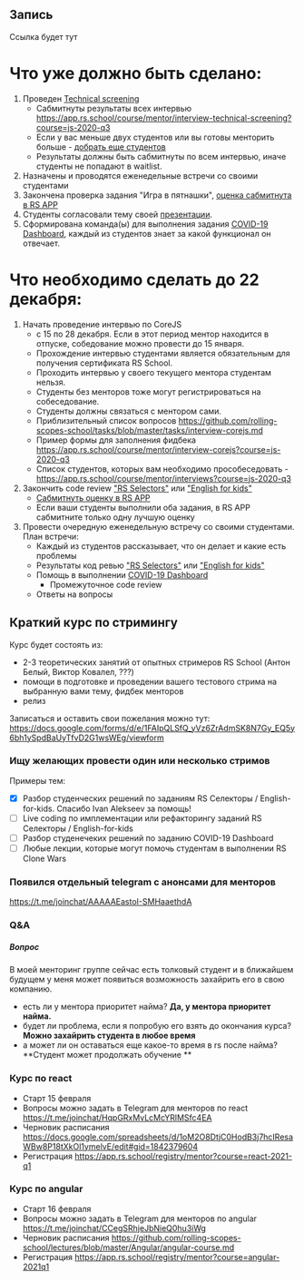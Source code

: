 ## Запись
Ссылка будет тут

# Что уже должно быть сделано:
1. Проведен [Technical screening](https://github.com/rolling-scopes-school/mentoring/blob/master/JS-FE-2020Q3/how-to-get-mentees.md#%D0%B4%D0%BE%D0%B1%D0%BE%D1%80-%D1%81%D1%82%D1%83%D0%B4%D0%B5%D0%BD%D1%82%D0%BE%D0%B2)
    - Сабмитнуты результаты всех интервью https://app.rs.school/course/mentor/interview-technical-screening?course=js-2020-q3
    - Если у вас меньше двух студентов или вы готовы менторить больше - [добрать еще студентов](https://github.com/rolling-scopes-school/mentoring/blob/master/JS-FE-2020Q3/how-to-get-mentees.md#%D0%B4%D0%BE%D0%B1%D0%BE%D1%80-%D1%81%D1%82%D1%83%D0%B4%D0%B5%D0%BD%D1%82%D0%BE%D0%B2)
    - Результаты должны быть сабмитнуты по всем интервью, иначе студенты не попадают в waitlist.
2. Назначены и проводятся еженедельные встречи со своими студентами
3. Закончена проверка задания "Игра в пятнашки", [оценка сабмитнута в RS APP](https://app.rs.school/course/mentor/submit-review?course=js-2020-q3)
4. Студенты согласовали тему своей [презентации](https://github.com/rolling-scopes-school/tasks/blob/master/tasks/presentation.md). 
5. Cформирована команда(ы) для выполнения задания [COVID-19 Dashboard](https://github.com/rolling-scopes-school/tasks/blob/master/tasks/covid-dashboard.md), каждый из студентов знает за какой функционал он отвечает.

# Что необходимо сделать до 22 декабря:
1. Начать проведение интервью по CoreJS
    - с 15 по 28 декабря. Если в этот период ментор находится в отпуске, собедование можно провести до 15 января.
    - Прохождение интервью студентами является обязательным для получения сертификата RS School.
    - Проходить интервью у своего текущего ментора студентам нельзя.
    - Студенты без менторов тоже могут регистрироваться на собеседование. 
    - Студенты должны связаться с ментором сами.
    - Приблизительный список вопросов https://github.com/rolling-scopes-school/tasks/blob/master/tasks/interview-corejs.md 
    - Пример формы для заполнения фидбека https://app.rs.school/course/mentor/interview-corejs?course=js-2020-q3
    - Список студентов, которых вам необходимо прособеседовать - https://app.rs.school/course/mentor/interviews?course=js-2020-q3
2. Закончить code review ["RS Selectors"](https://github.com/rolling-scopes-school/tasks/blob/master/tasks/rs-css.md) или ["English for kids"](https://github.com/rolling-scopes-school/tasks/blob/master/tasks/rslang/english-for-kids.md)
    - [Cабмитнуть оценку в RS APP](https://app.rs.school/course/mentor/submit-review?course=js-2020-q3)
    - Если ваши студенты выполнили оба задания, в RS APP сабмитните только одну лучшую оценку
3. Провести очередную еженедельную встречу со своими студентами. План встречи:
    - Каждый из студентов рассказывает, что он делает и какие есть проблемы
    - Результаты код ревью ["RS Selectors"](https://github.com/rolling-scopes-school/tasks/blob/master/tasks/rs-css.md) или ["English for kids"](https://github.com/rolling-scopes-school/tasks/blob/master/tasks/rslang/english-for-kids.md)
    - Помощь в выполнении [COVID-19 Dashboard](https://github.com/rolling-scopes-school/tasks/blob/master/tasks/covid-dashboard.md)
        - Промежуточное code review 
    - Ответы на вопросы

## Краткий курс по стримингу
Курс будет состоять из:
   - 2-3 теоретических занятий от опытных стримеров RS School (Антон Белый, Виктор Ковалел, ???)
   - помощи в подготовке и проведении вашего тестового стрима на выбранную вами тему, фидбек менторов 
   - релиз
   
   Записаться и оставить свои пожелания можно тут: https://docs.google.com/forms/d/e/1FAIpQLSfQ_yVz6ZrAdmSK8N7Gy_EQ5y6bh1ySpdBaUyTfvD2G1wsWEg/viewform
  
### Ищу желающих провести один или несколько стримов
Примеры тем:
- [X] Разбор студенческих решений по заданиям RS Селекторы / English-for-kids. Спасибо Ivan Alekseev за помощь!
- [ ] Live coding по имплементации или рефакторингу заданий RS Селекторы / English-for-kids
- [ ] Разбор студенечеких решений по заданию COVID-19 Dashboard
- [ ] Любые лекции, которые могут помочь студентам в выполнении RS Clone Wars

### Появился отдельный telegram c анонсами для менторов
https://t.me/joinchat/AAAAAEastoI-SMHaaethdA

### Q&A
##### Вопрос
В моей менторинг группе сейчас есть толковый студент и в ближайшем будущем у меня может появиться возможность захайрить его в свою компанию.
   - есть ли у ментора приоритет найма? **Да, у ментора приоритет найма.**
   - будет ли проблема, если я попробую его взять до окончания курса? **Можно захайрить студента в любое время**
   - а может ли он оставаться еще какое-то время в rs после найма? **Студент может продолжать обучение **
   
### Курс по react 
- Старт 15 февраля
- Вопросы можно задать в Telegram для менторов по react https://t.me/joinchat/HqpGRxMvLcMcYRlMSfc4EA
- Черновик расписания https://docs.google.com/spreadsheets/d/1oM2O8DtjC0HodB3j7hcIResaWBw8P18tXkOl1ymelvE/edit#gid=1842379604
- Регистрация https://app.rs.school/registry/mentor?course=react-2021-q1

### Курс по angular 
- Старт 16 февраля
- Вопросы можно задать в Telegram для менторов по angular https://t.me/joinchat/CCegSRhjeJbNieQ0hu3iWg
- Черновик расписания https://github.com/rolling-scopes-school/lectures/blob/master/Angular/angular-course.md
- Регистрация https://app.rs.school/registry/mentor?course=angular-2021q1


